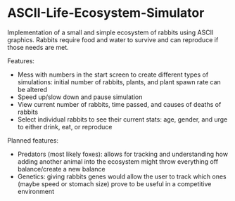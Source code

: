 # ASCII-Life-Ecosystem-Simulator

Implementation of a small and simple ecosystem of rabbits using ASCII graphics. Rabbits require food and water to survive and can reproduce if those needs are met.

Features:
- Mess with numbers in the start screen to create different types of simulations: initial number of rabbits, plants, and plant spawn rate can be altered
- Speed up/slow down and pause simulation
- View current number of rabbits, time passed, and causes of deaths of rabbits
- Select individual rabbits to see their current stats: age, gender, and urge to either drink, eat, or reproduce

Planned features:
- Predators (most likely foxes): allows for tracking and understanding how adding another animal into the ecosystem might throw everything off balance/create a new balance
- Genetics: giving rabbits genes would allow the user to track which ones (maybe speed or stomach size) prove to be useful in a competitive environment
